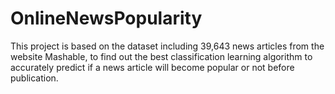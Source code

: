 # OnlineNewsPopularity
This project is based on the dataset including 39,643 news articles from the website  Mashable, to find out the best classification learning algorithm to accurately predict  if a news article will become popular or not before publication.
